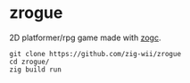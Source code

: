 # zrogue

2D platformer/rpg game made with [zogc](https://github.com/zig-wii/zogc).

```
git clone https://github.com/zig-wii/zrogue
cd zrogue/
zig build run
```
